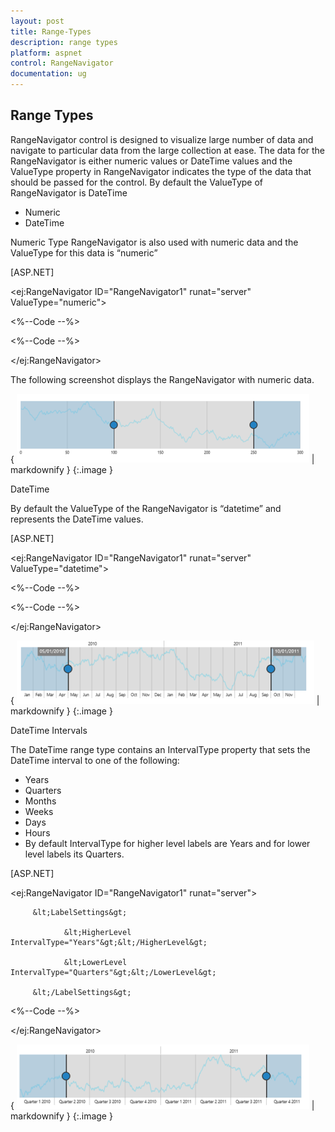 ```yaml
---
layout: post
title: Range-Types
description: range types
platform: aspnet
control: RangeNavigator
documentation: ug
---
```


## Range Types

RangeNavigator control is designed to visualize large number of data and navigate to particular data from the large collection at ease. The data for the RangeNavigator is either numeric values or DateTime values and the ValueType property in RangeNavigator indicates the type of the data that should be passed for the control. By default the ValueType of RangeNavigator is DateTime

* Numeric                   
* DateTime

Numeric Type
RangeNavigator is also used with numeric data and the ValueType for this data is “numeric” 

[ASP.NET]

&lt;ej:RangeNavigator ID="RangeNavigator1" runat="server" ValueType="numeric"&gt;

&lt;%--Code --%&gt;

&lt;%--Code --%&gt;

 &lt;/ej:RangeNavigator&gt;


The following screenshot displays the RangeNavigator with numeric data.



{ ![](Range-Types_images/Range-Types_img1.png) | markdownify }
{:.image }


DateTime

By default the ValueType of the RangeNavigator is “datetime” and represents the DateTime values. 

[ASP.NET]

&lt;ej:RangeNavigator ID="RangeNavigator1" runat="server" ValueType="datetime"&gt;

&lt;%--Code --%&gt;

&lt;%--Code --%&gt;

 &lt;/ej:RangeNavigator&gt;



{ ![](Range-Types_images/Range-Types_img2.png) | markdownify }
{:.image }


DateTime Intervals

The DateTime range type contains an IntervalType property that sets the DateTime interval to one of the following:

* Years
* Quarters
* Months
* Weeks
* Days 
* Hours
* By default IntervalType for higher level labels are Years and for lower level labels its Quarters.


[ASP.NET]

&lt;ej:RangeNavigator ID="RangeNavigator1" runat="server"&gt;

         &lt;LabelSettings&gt;

                &lt;HigherLevel IntervalType="Years"&gt;&lt;/HigherLevel&gt;

                &lt;LowerLevel IntervalType="Quarters"&gt;&lt;/LowerLevel&gt;

         &lt;/LabelSettings&gt;

  &lt;%--Code --%&gt;

 &lt;/ej:RangeNavigator&gt;





{ ![](Range-Types_images/Range-Types_img3.png) | markdownify }
{:.image }



